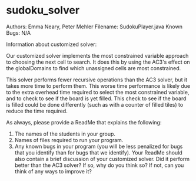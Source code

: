 # sudoku_solver


Authors: Emma Neary, Peter Mehler
Filename: SudokuPlayer.java
Known Bugs: N/A

Information about customized solver:

Our customized solver implements the most constrained variable approach to choosing the next cell to search. It does this by using the AC3's effect on the globalDomains to find which unassigned cells are most constrained.

This solver performs fewer recursive operations than the AC3 solver, but it takes more time to perform them. This worse time performance is likely due to the extra overhead time required to select the most constrained variable, and to check to see if the board is yet filled. This check to see if the board is filled could be done differently (such as with a counter of filled tiles) to reduce the time required.

As always, please provide a ReadMe that explains the following:
1.	The names of the students in your group.
2.	Names of files required to run your program.
3.	Any known bugs in your program (you will be less penalized for bugs that you identify than for bugs that we identify).
Your ReadMe should also contain a brief discussion of your customized solver. Did it perform better than the AC3 solver? If so, why do you think so? If not, can you think of any ways to improve it?
